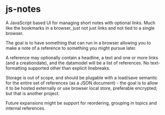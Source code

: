 # js-notes
A JavaScript based UI for managing short notes with optional links. Much like the
bookmarks in a browser, just not just links and not tied to a single browser.

The goal is to have something that can run in a browser allowing you to make a note of
a reference to something you might pursue later.

A reference may optionally contain a headline, a text and one or more links (and a
creationdate), and the datamodel will be a list of references. No text-formatting
supported other than explicit linebreaks.

Storage is out of scope, and should be plugable with a load/save semantic for the entire
set of references (as a JSON document) - the goal is to allow it to be hosted externally
or use browser local store, preferable encrypted; but that is another project.

Future expansions might be support for reordering, grouping in topics and internal
references.